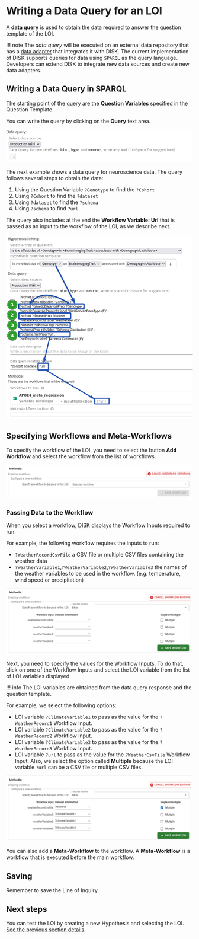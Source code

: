 # Writing a Data Query for an LOI

A **data query** is used to obtain the data required to answer the question template of the LOI.


!!! note
    The *data query* will be executed on an external data repository that has a [data adapter](/data-adapter) that integrates it with DISK.
    The current implementation of DISK supports queries for data using `SPARQL` as the query language.  
    Developers can extend DISK to integrate new data sources and create new data adapters.

## Writing a Data Query in SPARQL

The starting point of the query are the **Question Variables** specified in the Question Template.  

You can write the query by clicking on the **Query** text area.

![Query](../../figures/user-guide/data-query-field.png "Query")

The next example shows a data query for neuroscience data.  The query follows several steps to obtain the data:

1. Using the Question Variable `?Genotype` to find the `?Cohort`
2. Using `?Cohort` to find the `?dataset`
3. Using `?dataset` to find the `?schema`
4. Using `?schema` to find `?url`

The query also includes at the end the **Workflow Variable: Url** that is passed as an input to the workflow of the LOI, as we describe next.

![Data Query](../../figures/user-guide/mapping-with-number.png "Data Query")


## Specifying Workflows and Meta-Workflows

To specify the workflow of the LOI, you need to select the button **Add Workflow** and select the workflow from the list of workflows.

![Workflow](../../figures/select-workflow.png "Select workflow")


### Passing Data to the Workflow
 
When you select a workflow, DISK displays the Workflow Inputs required to run.

For example, the following workflow requires the inputs to run:

- `?WeatherRecordCsvFile` a CSV file or multiple CSV files containing the weather data
- `?WeatherVariable1`,`?WeatherVariable2`,`?WeatherVariable3` the names of the weather variables to be used in the workflow. (e.g. temperature, wind speed or precipitation)

![Workflow](../../figures/show-workflow-inputs.png "Select workflow")


Next, you need to specify the values for the Workflow Inputs. To do that, click on one of the Workflow Inputs and select the LOI variable from the list of LOI variables displayed.

!!! info
        The LOI variables are obtained from the data query response and the question template.

For example, we select the following options:

- LOI variable `?ClimateVariable1` to pass as the value for the `?WeatherRecord1` Workflow Input.
- LOI variable `?ClimateVariable2` to pass as the value for the `?WeatherRecord2` Workflow Input.
- LOI variable `?ClimateVariable3` to pass as the value for the `?WeatherRecord3` Workflow Input.
- LOI variable `?url` to pass as the value for the `?WeatherCsvFile` Workflow Input. Also, we select the option called **Multiple** because the LOI variable `?url` can be a CSV file or multiple CSV files.

![Workflow](../../figures/workflow-variables.png "Workflow Variables")

You can also add a **Meta-Workflow** to the workflow.  A **Meta-Workflow** is a workflow that is executed before the main workflow. 

## Saving

Remember to save the Line of Inquiry.

## Next steps

You can test the LOI by creating a new Hypothesis and selecting the LOI. [See the previous section details](/user-guide/write-hypothesis).